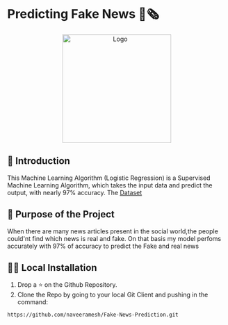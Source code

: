 # Predicting Fake News 📑🗞️

<p align="center">
  <a href="https://github.com/naveeramesh/Fake-News-Prediction">
    <img src="https://encrypted-tbn0.gstatic.com/images?q=tbn:ANd9GcRkWY06RH4whCiRzTgPd5uwOAuRsX3sQmPHMQ&usqp=CAU" alt="Logo" width="250" height="250">
  </a>

## 📌 Introduction

This Machine Learning Algorithm (Logistic Regression) is a Supervised Machine Learning Algorithm, which takes the input data and predict the output, with nearly 97% accuracy. The [Dataset](https://www.kaggle.com/c/fake-news/data?select=train.csv) 

## 🎯 Purpose of the Project
When there are many news articles present in the social world,the people could'nt find which news is real and fake.
On that basis my model perfoms accurately with 97% of accuracy to predict the Fake and real news
## 🏃‍♂️ Local Installation

1. Drop a ⭐ on the Github Repository. 
2. Clone the Repo by going to your local Git Client and pushing in the command: 

```sh
https://github.com/naveeramesh/Fake-News-Prediction.git
```

